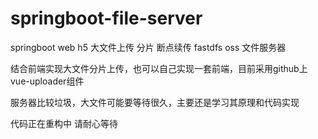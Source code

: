 # springboot-file-server
springboot web h5 大文件上传 分片 断点续传 fastdfs oss 文件服务器

结合前端实现大文件分片上传，也可以自己实现一套前端，目前采用github上vue-uploader组件

服务器比较垃圾，大文件可能要等待很久，主要还是学习其原理和代码实现

代码正在重构中 请耐心等待
